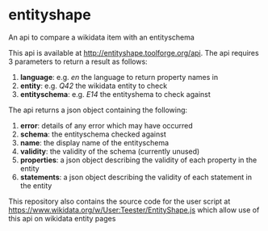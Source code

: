 # entityshape
An api to compare a wikidata item with an entityschema

This api is available at http://entityshape.toolforge.org/api.  The api requires 3 parameters to return a result as follows:
1. __language__: e.g. _en_ the language to return property names in
2. __entity__: e.g. _Q42_ the wikidata entity to check
3. __entityschema__: e.g. _E14_ the entityshema to check against

The api returns a json object containing the following:
1. __error__: details of any error which may have occurred
2. __schema__: the entityschema checked against
3. __name__: the display name of the entityschema
4. __validity__: the validity of the schema (currently unused)
5. __properties__: a json object describing the validity of each property in the entity
6. __statements__: a json object describing the validity of each statement in the entity

This repository also contains the source code for the user script at https://www.wikidata.org/w/User:Teester/EntityShape.js which allow use of this api on wikidata entity pages